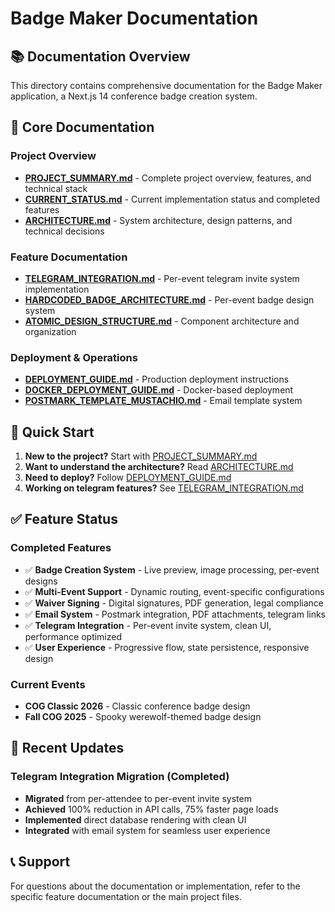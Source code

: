 # Badge Maker Documentation

## 📚 **Documentation Overview**

This directory contains comprehensive documentation for the Badge Maker application, a Next.js 14 conference badge creation system.

## 📖 **Core Documentation**

### **Project Overview**
- **[PROJECT_SUMMARY.md](./PROJECT_SUMMARY.md)** - Complete project overview, features, and technical stack
- **[CURRENT_STATUS.md](./CURRENT_STATUS.md)** - Current implementation status and completed features
- **[ARCHITECTURE.md](./ARCHITECTURE.md)** - System architecture, design patterns, and technical decisions

### **Feature Documentation**
- **[TELEGRAM_INTEGRATION.md](./TELEGRAM_INTEGRATION.md)** - Per-event telegram invite system implementation
- **[HARDCODED_BADGE_ARCHITECTURE.md](./HARDCODED_BADGE_ARCHITECTURE.md)** - Per-event badge design system
- **[ATOMIC_DESIGN_STRUCTURE.md](./ATOMIC_DESIGN_STRUCTURE.md)** - Component architecture and organization

### **Deployment & Operations**
- **[DEPLOYMENT_GUIDE.md](./DEPLOYMENT_GUIDE.md)** - Production deployment instructions
- **[DOCKER_DEPLOYMENT_GUIDE.md](./DOCKER_DEPLOYMENT_GUIDE.md)** - Docker-based deployment
- **[POSTMARK_TEMPLATE_MUSTACHIO.md](./POSTMARK_TEMPLATE_MUSTACHIO.md)** - Email template system

## 🎯 **Quick Start**

1. **New to the project?** Start with [PROJECT_SUMMARY.md](./PROJECT_SUMMARY.md)
2. **Want to understand the architecture?** Read [ARCHITECTURE.md](./ARCHITECTURE.md)
3. **Need to deploy?** Follow [DEPLOYMENT_GUIDE.md](./DEPLOYMENT_GUIDE.md)
4. **Working on telegram features?** See [TELEGRAM_INTEGRATION.md](./TELEGRAM_INTEGRATION.md)

## ✅ **Feature Status**

### **Completed Features**
- ✅ **Badge Creation System** - Live preview, image processing, per-event designs
- ✅ **Multi-Event Support** - Dynamic routing, event-specific configurations
- ✅ **Waiver Signing** - Digital signatures, PDF generation, legal compliance
- ✅ **Email System** - Postmark integration, PDF attachments, telegram links
- ✅ **Telegram Integration** - Per-event invite system, clean UI, performance optimized
- ✅ **User Experience** - Progressive flow, state persistence, responsive design

### **Current Events**
- **COG Classic 2026** - Classic conference badge design
- **Fall COG 2025** - Spooky werewolf-themed badge design

## 🚀 **Recent Updates**

### **Telegram Integration Migration (Completed)**
- **Migrated** from per-attendee to per-event invite system
- **Achieved** 100% reduction in API calls, 75% faster page loads
- **Implemented** direct database rendering with clean UI
- **Integrated** with email system for seamless user experience

## 📞 **Support**

For questions about the documentation or implementation, refer to the specific feature documentation or the main project files.
